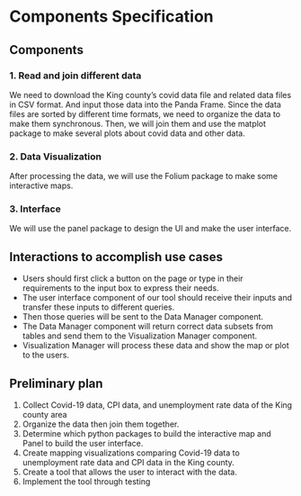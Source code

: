 # Components Specification
## Components
### 1. Read and join different data
We need to download the King county’s covid data file and related data files in CSV format. And input those data into the Panda Frame. Since the data files are sorted by different time formats, we need to organize the data to make them synchronous. Then, we will join them and use the matplot package to make several plots about covid data and other data.
### 2. Data Visualization
After processing the data, we will use the Folium package to make some interactive maps.
### 3. Interface
We will use the panel package to design the UI and make the user interface.
## Interactions to accomplish use cases
* Users should first click a button on the page or type in their requirements to the input box to express their needs.  
* The user interface component of our tool should receive their inputs and transfer these inputs to different queries.    
* Then those queries will be sent to the Data Manager component.  
* The Data Manager component will return correct data subsets from tables and send them to the Visualization Manager component.  
* Visualization Manager will process these data and show the map or plot to the users.    
## Preliminary plan
1. Collect Covid-19 data, CPI data, and unemployment rate data of the King county area
2. Organize the data then join them together.  
3. Determine which python packages to build the interactive map and Panel to build the user interface.  
4. Create mapping visualizations comparing Covid-19 data to unemployment rate data and CPI data in the King county.  
5. Create a tool that allows the user to interact with the data.  
6. Implement the tool through testing  

